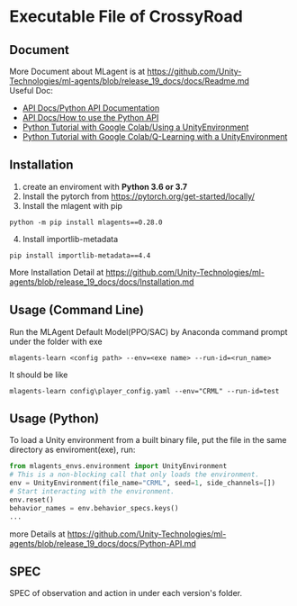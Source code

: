 # Executable File of CrossyRoad

## Document

More Document about MLagent is at https://github.com/Unity-Technologies/ml-agents/blob/release_19_docs/docs/Readme.md <br />
Useful Doc:
- [API Docs/Python API Documentation](https://github.com/Unity-Technologies/ml-agents/blob/release_19_docs/docs/Python-API-Documentation.md)
- [API Docs/How to use the Python API](https://github.com/Unity-Technologies/ml-agents/blob/release_19_docs/docs/Python-API.md)
- [Python Tutorial with Google Colab/Using a UnityEnvironment](https://colab.research.google.com/github/Unity-Technologies/ml-agents/blob/release_19_docs/colab/Colab_UnityEnvironment_1_Run.ipynb)
- [Python Tutorial with Google Colab/Q-Learning with a UnityEnvironment](https://colab.research.google.com/github/Unity-Technologies/ml-agents/blob/release_19_docs/colab/Colab_UnityEnvironment_2_Train.ipynb) 

## Installation

1. create an enviroment with **Python 3.6 or 3.7**
2. Install the pytorch from https://pytorch.org/get-started/locally/
3. Install the mlagent with pip
```
python -m pip install mlagents==0.28.0
```
4. Install importlib-metadata
```
pip install importlib-metadata==4.4
```
More Installation Detail at https://github.com/Unity-Technologies/ml-agents/blob/release_19_docs/docs/Installation.md

## Usage (Command Line)

Run the MLAgent Default Model(PPO/SAC) by Anaconda command prompt under the folder with exe
```
mlagents-learn <config path> --env=<exe name> --run-id=<run_name>
```
It should be like
```
mlagents-learn config\player_config.yaml --env="CRML" --run-id=test
```

## Usage (Python)

To load a Unity environment from a built binary file, put the file in the same directory
as enviroment(exe), run:
```python
from mlagents_envs.environment import UnityEnvironment
# This is a non-blocking call that only loads the environment.
env = UnityEnvironment(file_name="CRML", seed=1, side_channels=[])
# Start interacting with the environment.
env.reset()
behavior_names = env.behavior_specs.keys()
...
```
more Details at https://github.com/Unity-Technologies/ml-agents/blob/release_19_docs/docs/Python-API.md

## SPEC

SPEC of observation and action in under each version's folder. <br />
